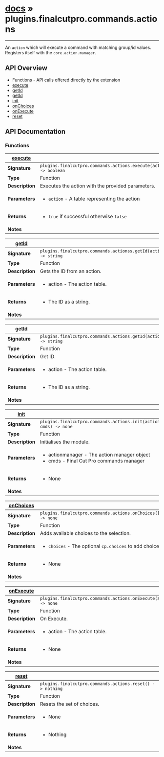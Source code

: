 # [docs](index.md) » plugins.finalcutpro.commands.actions
---

An `action` which will execute a command with matching group/id values.
Registers itself with the `core.action.manager`.

## API Overview
* Functions - API calls offered directly by the extension
 * [execute](#execute)
 * [getId](#getId)
 * [getId](#getId)
 * [init](#init)
 * [onChoices](#onChoices)
 * [onExecute](#onExecute)
 * [reset](#reset)

## API Documentation

### Functions

| [execute](#execute)         |                                                                                     |
| --------------------------------------------|-------------------------------------------------------------------------------------|
| **Signature**                               | `plugins.finalcutpro.commands.actions.execute(action) -> boolean`                                                                    |
| **Type**                                    | Function                                                                     |
| **Description**                             | Executes the action with the provided parameters.                                                                     |
| **Parameters**                              | <ul><li>`action`  - A table representing the action</li></ul> |
| **Returns**                                 | <ul><li>`true` if successful otherwise `false`</li></ul>          |
| **Notes**                                   | <ul></ul>                |

| [getId](#getId)         |                                                                                     |
| --------------------------------------------|-------------------------------------------------------------------------------------|
| **Signature**                               | `plugins.finalcutpro.commands.actionss.getId(action) -> string`                                                                    |
| **Type**                                    | Function                                                                     |
| **Description**                             | Gets the ID from an action.                                                                     |
| **Parameters**                              | <ul><li>action - The action table.</li></ul> |
| **Returns**                                 | <ul><li>The ID as a string.</li></ul>          |
| **Notes**                                   | <ul></ul>                |

| [getId](#getId)         |                                                                                     |
| --------------------------------------------|-------------------------------------------------------------------------------------|
| **Signature**                               | `plugins.finalcutpro.commands.actions.getId(action) -> string`                                                                    |
| **Type**                                    | Function                                                                     |
| **Description**                             | Get ID.                                                                     |
| **Parameters**                              | <ul><li>action - The action table.</li></ul> |
| **Returns**                                 | <ul><li>The ID as a string.</li></ul>          |
| **Notes**                                   | <ul></ul>                |

| [init](#init)         |                                                                                     |
| --------------------------------------------|-------------------------------------------------------------------------------------|
| **Signature**                               | `plugins.finalcutpro.commands.actions.init(actionmanager, cmds) -> none`                                                                    |
| **Type**                                    | Function                                                                     |
| **Description**                             | Initialises the module.                                                                     |
| **Parameters**                              | <ul><li>actionmanager - The action manager object</li><li>cmds - Final Cut Pro commands manager</li></ul> |
| **Returns**                                 | <ul><li>None</li></ul>          |
| **Notes**                                   | <ul></ul>                |

| [onChoices](#onChoices)         |                                                                                     |
| --------------------------------------------|-------------------------------------------------------------------------------------|
| **Signature**                               | `plugins.finalcutpro.commands.actions.onChoices([choices]) -> none`                                                                    |
| **Type**                                    | Function                                                                     |
| **Description**                             | Adds available choices to the selection.                                                                     |
| **Parameters**                              | <ul><li>`choices` - The optional `cp.choices` to add choices to.</li></ul> |
| **Returns**                                 | <ul><li>None</li></ul>          |
| **Notes**                                   | <ul></ul>                |

| [onExecute](#onExecute)         |                                                                                     |
| --------------------------------------------|-------------------------------------------------------------------------------------|
| **Signature**                               | `plugins.finalcutpro.commands.actions.onExecute(action) -> none`                                                                    |
| **Type**                                    | Function                                                                     |
| **Description**                             | On Execute.                                                                     |
| **Parameters**                              | <ul><li>action - The action table.</li></ul> |
| **Returns**                                 | <ul><li>None</li></ul>          |
| **Notes**                                   | <ul></ul>                |

| [reset](#reset)         |                                                                                     |
| --------------------------------------------|-------------------------------------------------------------------------------------|
| **Signature**                               | `plugins.finalcutpro.commands.actions.reset() -> nothing`                                                                    |
| **Type**                                    | Function                                                                     |
| **Description**                             | Resets the set of choices.                                                                     |
| **Parameters**                              | <ul><li>None</li></ul> |
| **Returns**                                 | <ul><li>Nothing</li></ul>          |
| **Notes**                                   | <ul></ul>                |

